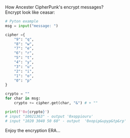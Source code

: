 
How Ancester CipherPunk's encrypt messages?\
Encrypt look like ceasar:
```py
# Pyton example
msg = input("message: ")

cipher ={
    "9": "q",
    "8": "w",
    "7": "e",
    "6": "r",
    "5": "t",
    "4": "y",
    "3": "u",
    "2": "i",
    "1": "o",
    "0": "p"
}

crypto = ""
for char in msg:
    crypto += cipher.get(char, "&") # + ""

print(f'0x{crypto}')
# input "10021363" - output '0xoppiouru'
# input "1020 3040 50 60" - output  '0xopip&upyp&tp&rp'
```

Enjoy the encryption ERA...
